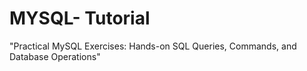 # MYSQL- Tutorial
"Practical MySQL Exercises: Hands-on SQL Queries, Commands, and Database Operations"
